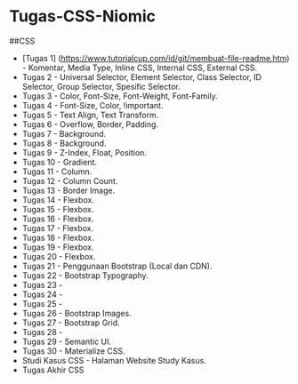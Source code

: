 # Tugas-CSS-Niomic

##CSS
- [Tugas 1] (https://www.tutorialcup.com/id/git/membuat-file-readme.htm) - Komentar, Media Type, Inline CSS, Internal CSS, External CSS.
- Tugas 2 - Universal Selector, Element Selector, Class Selector, ID Selector, Group Selector, Spesific Selector.
- Tugas 3 - Color, Font-Size, Font-Weight, Font-Family.
- Tugas 4 - Font-Size, Color, !important.
- Tugas 5 - Text Align, Text Transform.
- Tugas 6 - Overflow, Border, Padding.
- Tugas 7 - Background.
- Tugas 8 - Background.
- Tugas 9 - Z-Index, Float, Position.
- Tugas 10 - Gradient.
- Tugas 11 - Column.
- Tugas 12 - Column Count. 
- Tugas 13 - Border Image. 
- Tugas 14 - Flexbox. 
- Tugas 15 - Flexbox.
- Tugas 16 - Flexbox. 
- Tugas 17 - Flexbox. 
- Tugas 18 - Flexbox. 
- Tugas 19 - Flexbox.
- Tugas 20 - Flexbox. 
- Tugas 21 - Penggunaan Bootstrap (Local dan CDN). 
- Tugas 22 - Bootstrap Typography. 
- Tugas 23 - 
- Tugas 24 -
- Tugas 25 -
- Tugas 26 - Bootstrap Images.
- Tugas 27 - Bootstrap Grid.
- Tugas 28 -
- Tugas 29 - Semantic UI.
- Tugas 30 - Materialize CSS. 
- Studi Kasus CSS - Halaman Website Study Kasus. 
- Tugas Akhir CSS

